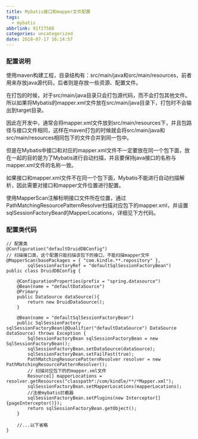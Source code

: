 ```yaml
---
title: Mybatis接口和mapper文件配置
tags:
  - mybatis
abbrlink: 91f27588
categories: uncategorized
date: 2018-07-17 16:14:57
---
```


### 配置说明

使用maven构建工程，目录结构有：src/main/java和src/main/resources，前者用来存放java源代码，后者则是存放一些资源、配置文件。

在打包的时候，对于src/main/java目录只会打包源代码，而不会打包其他文件。所以如果将Mybatis的mapper.xml文件放在src/main/java目录下，打包时不会输出到target目录。

因此在开发中，通常会将mapper.xml文件放到src/main/resources下，并且包路径与接口文件相同，这样在maven打包的时候就会将src/main/java和src/main/resources相同包下的文件合并到同一包中。

但是在Mybatis中接口和对应的mapper.xml文件不一定要放在同一个包下面，放在一起的目的是为了Mybatis进行自动扫描，并且要保持java接口的名称与mapper.xml文件的名称一致。

如果接口和mapper.xml文件不在同一个包下面，Mybatis不能进行自动扫描解析，因此需要对接口和mapper文件位置进行配置。

使用MapperScan注解标明接口文件所在位置，通过PathMatchingResourcePatternResolver扫描对应包下的mapper.xml，并设置sqlSessionFactoryBean的MapperLocations，详细见下方代码。

### 配置类代码

```
// 配置类
@Configuration("defaultDruidDBConfig")
// 扫描接口类，这个配置只能扫描该包下的接口，不能扫描mapper文件
@MapperScan(basePackages = { "com.kindle.**.repository" },
        sqlSessionFactoryRef = "defaultSqlSessionFactoryBean")
public class DruidDBConfig {

    @ConfigurationProperties(prefix = "spring.datasource")
    @Bean(name = "defaultDataSource")
    @Primary
    public DataSource dataSource(){
        return new DruidDataSource();
    }
    
    @Bean(name = "defaultSqlSessionFactoryBean")
    public SqlSessionFactory sqlSessionFactoryBean(@Qualifier("defaultDataSource") DataSource dataSource) throws Exception {
        SqlSessionFactoryBean sqlSessionFactoryBean = new SqlSessionFactoryBean();
        sqlSessionFactoryBean.setDataSource(dataSource);
        sqlSessionFactoryBean.setFailFast(true);
		PathMatchingResourcePatternResolver resolver = new PathMatchingResourcePatternResolver();
		// 扫描对应包下的的mapper.xml文件
		Resource[] mapperLocations = resolver.getResources("classpath*:/com/kindle/**/*Mapper.xml");
        sqlSessionFactoryBean.setMapperLocations(mapperLocations);
        //注册mybatis拦截器
        sqlSessionFactoryBean.setPlugins(new Interceptor[]{pageInterceptor()});
        return sqlSessionFactoryBean.getObject();
    }
    
    //...以下省略
}
```



